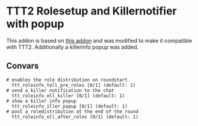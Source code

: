 # TTT2 Rolesetup and Killernotifier with popup

This addon is based on [this addon](https://steamcommunity.com/sharedfiles/filedetails/?id=656662924) and was modified to make it compatible with TTT2. Additionally a killerinfo popup was added.

## Convars

```
# enables the role distribution on roundstart
  ttt_roleinfo_tell_pre_roles [0/1] (default: 1)
# send a killer notification to the chat
  ttt_roleinfo_ell_killer [0/1] (default: 1)
# show a killer info popup
  ttt_roleinfo_iller_popup [0/1] (default: 1)
# post a roledistribution at the end of the round
  ttt_roleinfo_ell_after_roles [0/1] (default: 1)
```